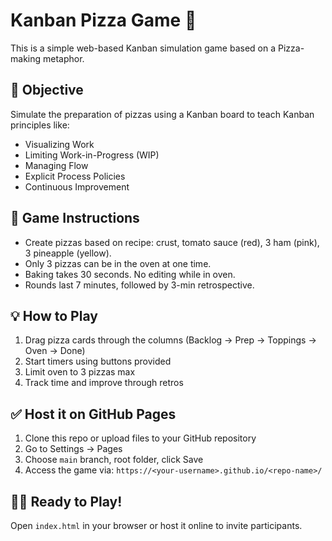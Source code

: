 # Kanban Pizza Game 🍕

This is a simple web-based Kanban simulation game based on a Pizza-making metaphor.

## 🎯 Objective

Simulate the preparation of pizzas using a Kanban board to teach Kanban principles like:
- Visualizing Work
- Limiting Work-in-Progress (WIP)
- Managing Flow
- Explicit Process Policies
- Continuous Improvement

## 🍕 Game Instructions

- Create pizzas based on recipe: crust, tomato sauce (red), 3 ham (pink), 3 pineapple (yellow).
- Only 3 pizzas can be in the oven at one time.
- Baking takes 30 seconds. No editing while in oven.
- Rounds last 7 minutes, followed by 3-min retrospective.

## 💡 How to Play

1. Drag pizza cards through the columns (Backlog → Prep → Toppings → Oven → Done)
2. Start timers using buttons provided
3. Limit oven to 3 pizzas max
4. Track time and improve through retros

## ✅ Host it on GitHub Pages

1. Clone this repo or upload files to your GitHub repository
2. Go to Settings → Pages
3. Choose `main` branch, root folder, click Save
4. Access the game via: `https://<your-username>.github.io/<repo-name>/`

## 👩‍🍳 Ready to Play!

Open `index.html` in your browser or host it online to invite participants.
